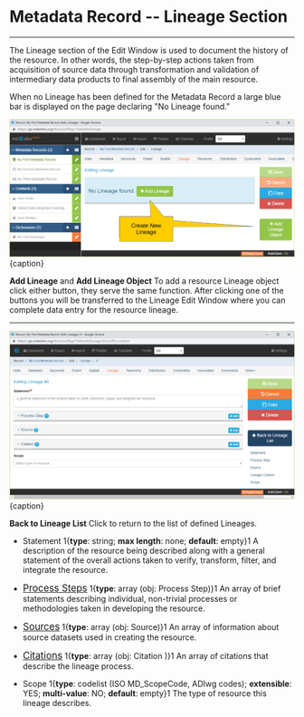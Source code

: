 # Metadata Record -- Lineage Section
---

The <span class="md-section">Lineage</span> section of the <span class="md-window">Edit Window</span> is used to document the history of the resource.  In other words, the step-by-step actions taken from acquisition of source data through transformation and validation of intermediary data products to final assembly of the main resource.     

When no <span class="md-panel">Lineage</span> has been defined for the <span class="md-panel">Metadata Record</span> a large blue bar is displayed on the page declaring "No Lineage found."  

![Lineage Section with no Lineage Defined](/assets/reference/edit-objects/metadata/lineage/lineage-start.png){caption}

<strong class="btn btn-success btn-xs"> <i class="fa fa-plus"> </i> Add Lineage</strong> and <strong class="btn btn-success btn-xs"> <i class="fa fa-plus"> </i> Add Lineage Object</strong>  To add a resource <span class="md-panel">Lineage</span> object click either button, they serve the same function.  After clicking one of the buttons you will be transferred to the <span class="md-panel">Lineage</span> <span class="md-window">Edit Window</span> where you can complete data entry for the resource lineage.  

---

![Lineage Edit Window](/assets/reference/edit-objects/metadata/lineage/lineage-editWindow.png){caption}

<strong class="btn btn-primary btn-xs"> <i class="fa fa-arrow-left"> </i> Back to Lineage List</strong> Click to return to the list of defined <span class="md-panel">Lineages</span>. 

* <span class="md-element">Statement</span> <i class="fa fa-asterisk required" title="Required"> </i> 1{**type**: string; **max length**: none; **default**: empty}1  A description of the resource being described along with a general statement of the overall actions taken to verify, transform, filter, and integrate the resource.

* [<span class="md-panel" style="font-size: larger">Process Steps</span>](processStep/processStep-panel.md) 1{**type**: array (obj: <span class="md-panel">Process Step</span>)}1 An array of brief statements describing individual, non-trivial processes or methodologies taken in developing the resource. 

* [<span class="md-panel" style="font-size: larger">Sources</span>](source/source-panel.md) 1{**type**: array (obj: <span class="md-panel">Source</span>)}1 An array of information about source datasets used in creating the resource.

* [<span class="md-panel" style="font-size: larger">Citations</span>](citation-panel.md) 1{**type**: array (obj: <span class="md-panel"> Citation </span>)}1  An array of citations that describe the lineage process. 

* <span class="md-element">Scope</span> 1{**type**: codelist (ISO MD_ScopeCode, ADIwg codes); **extensible**: YES; **multi-value**: NO; **default**: empty}1  The type of resource this lineage describes. 
